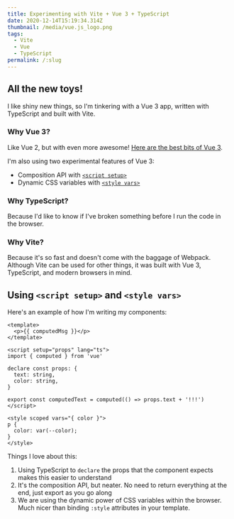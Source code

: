 ```yaml
---
title: Experimenting with Vite + Vue 3 + TypeScript
date: 2020-12-14T15:19:34.314Z
thumbnail: /media/vue.js_logo.png
tags:
  - Vite
  - Vue
  - TypeScript
permalink: /:slug
---
```

## All the new toys!

I like shiny new things, so I'm tinkering with a Vue 3 app, written with TypeScript and built with Vite.

### Why Vue 3?

Like Vue 2, but with even more awesome! [Here are the best bits of Vue 3](/vue-3-the-best-bits/).

I'm also using two experimental features of Vue 3:

* Composition API with [`<script setup>`](https://github.com/vuejs/rfcs/blob/sfc-improvements/active-rfcs/0000-sfc-script-setup.md)
* Dynamic CSS variables with [`<style vars>`](https://github.com/vuejs/rfcs/blob/sfc-improvements/active-rfcs/0000-sfc-style-variables.md)

### Why TypeScript?

Because I'd like to know if I've broken something before I run the code in the browser.

### Why Vite?

Because it's so fast and doesn't come with the baggage of Webpack. Although Vite can be used for other things, it was built with Vue 3, TypeScript, and modern browsers in mind.

## Using `<script setup>` and `<style vars>`

Here's an example of how I'm writing my components:

```vue
<template>
  <p>{{ computedMsg }}</p>
</template>

<script setup="props" lang="ts">
import { computed } from 'vue'

declare const props: {
  text: string,
  color: string,
}

export const computedText = computed(() => props.text + '!!!')
</script>

<style scoped vars="{ color }">
p {
  color: var(--color);
}
</style>
```

Things I love about this:

1. Using TypeScript to `declare` the props that the component expects makes this easier to understand
2. It's the composition API, but neater. No need to return everything at the end, just export as you go along
3. We are using the dynamic power of CSS variables within the browser. Much nicer than binding `:style` attributes in your template.